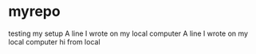 # myrepo
testing my setup
A line I wrote on my local computer
A line I wrote on my local computer
hi from local